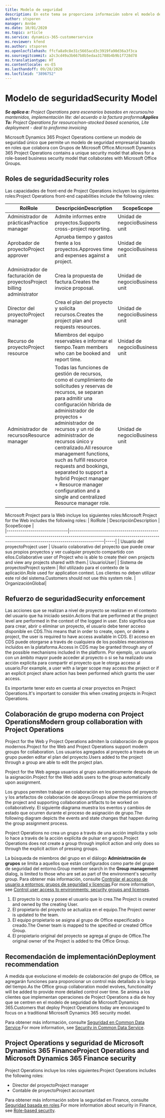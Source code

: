 ```yaml
---
title: Modelo de seguridad
description: En este tema se proporciona información sobre el modelo de seguridad de Dynamics 365 Project Operations.
author: stsporen
manager: Annbe
ms.date: 10/01/2020
ms.topic: article
ms.service: dynamics-365-customerservice
ms.reviewer: kfend
ms.author: stsporen
ms.openlocfilehash: ffcfa8a9c8e31c5665acd3c3919fa90d36a3f3ca
ms.sourcegitcommit: a2c3cd49a3b667b8b5edaa31788b4b9b1f728d78
ms.translationtype: HT
ms.contentlocale: es-ES
ms.lasthandoff: 09/28/2020
ms.locfileid: "3896752"
---
```

# <a name="security-model"></a><span data-ttu-id="640d6-103">Modelo de seguridad</span><span class="sxs-lookup"><span data-stu-id="640d6-103">Security Model</span></span>

<span data-ttu-id="640d6-104">_**Se aplica a:** Project Operations para escenarios basados en recursos/no mantenidos, implementación lite: del acuerdo a la factura proforma_</span><span class="sxs-lookup"><span data-stu-id="640d6-104">_**Applies To:** Project Operations for resource/non-stocked based scenarios, Lite deployment - deal to proforma invoicing_</span></span>

<span data-ttu-id="640d6-105">Microsoft Dynamics 365 Project Operations contiene un modelo de seguridad único que permite un modelo de seguridad empresarial basado en roles que colabora con Grupos de Microsoft Office.</span><span class="sxs-lookup"><span data-stu-id="640d6-105">Microsoft Dynamics 365 Project Operations contains a unique security model that allows for a role-based business security model that collaborates with Microsoft Office Groups.</span></span> 


## <a name="security-roles"></a><span data-ttu-id="640d6-106">Roles de seguridad</span><span class="sxs-lookup"><span data-stu-id="640d6-106">Security roles</span></span>
<span data-ttu-id="640d6-107">Las capacidades de front-end de Project Operations incluyen los siguientes roles:</span><span class="sxs-lookup"><span data-stu-id="640d6-107">Project Operations front-end capabilities include the following roles:</span></span>

| <span data-ttu-id="640d6-108">Rol</span><span class="sxs-lookup"><span data-stu-id="640d6-108">Role</span></span>                          | <span data-ttu-id="640d6-109">Descripción</span><span class="sxs-lookup"><span data-stu-id="640d6-109">Description</span></span>                                                                                                                                                                 | <span data-ttu-id="640d6-110">Scope</span><span class="sxs-lookup"><span data-stu-id="640d6-110">Scope</span></span> |
|-------------------------------|-----------------------------------------------------------------------------------------------------------------------------------------------------------------------------|------|
| <span data-ttu-id="640d6-111">Administrador de prácticas</span><span class="sxs-lookup"><span data-stu-id="640d6-111">Practice manager</span></span>              | <span data-ttu-id="640d6-112">Admite informes entre proyectos.</span><span class="sxs-lookup"><span data-stu-id="640d6-112">Supports cross-project reporting.</span></span>                                                                                                            | <span data-ttu-id="640d6-113">Unidad de negocio</span><span class="sxs-lookup"><span data-stu-id="640d6-113">Business unit</span></span>              |
| <span data-ttu-id="640d6-114">Aprobador de proyecto</span><span class="sxs-lookup"><span data-stu-id="640d6-114">Project approver</span></span>              | <span data-ttu-id="640d6-115">Aprueba tiempo y gastos frente a los proyectos.</span><span class="sxs-lookup"><span data-stu-id="640d6-115">Approves time and expenses against a project.</span></span>                                                                                                                              | <span data-ttu-id="640d6-116">Unidad de negocio</span><span class="sxs-lookup"><span data-stu-id="640d6-116">Business unit</span></span> |
| <span data-ttu-id="640d6-117">Administrador de facturación de proyectos</span><span class="sxs-lookup"><span data-stu-id="640d6-117">Project billing administrator</span></span> | <span data-ttu-id="640d6-118">Crea la propuesta de factura.</span><span class="sxs-lookup"><span data-stu-id="640d6-118">Creates the invoice proposal.</span></span>                                                                                                                                                 | <span data-ttu-id="640d6-119">Unidad de negocio</span><span class="sxs-lookup"><span data-stu-id="640d6-119">Business unit</span></span> |
| <span data-ttu-id="640d6-120">Director del proyecto</span><span class="sxs-lookup"><span data-stu-id="640d6-120">Project manager</span></span>               | <span data-ttu-id="640d6-121">Crea el plan del proyecto y solicita recursos.</span><span class="sxs-lookup"><span data-stu-id="640d6-121">Creates the project plan and requests resources.</span></span>                                                                                                                              | <span data-ttu-id="640d6-122">Unidad de negocio</span><span class="sxs-lookup"><span data-stu-id="640d6-122">Business unit</span></span> |
| <span data-ttu-id="640d6-123">Recurso de proyecto</span><span class="sxs-lookup"><span data-stu-id="640d6-123">Project resource</span></span>              | <span data-ttu-id="640d6-124">Miembros del equipo reservables e informar el tiempo.</span><span class="sxs-lookup"><span data-stu-id="640d6-124">Team members who can be booked and report time.</span></span>                                                                                                          | <span data-ttu-id="640d6-125">Unidad de negocio</span><span class="sxs-lookup"><span data-stu-id="640d6-125">Business unit</span></span>|
| <span data-ttu-id="640d6-126">Administrador de recursos</span><span class="sxs-lookup"><span data-stu-id="640d6-126">Resource manager</span></span>              | <span data-ttu-id="640d6-127">Todas las funciones de gestión de recursos, como el cumplimiento de solicitudes y reservas de recursos, se separan para admitir una configuración híbrida de administrador de proyectos + administrador de recursos y un rol de administrador de recursos único y centralizado.</span><span class="sxs-lookup"><span data-stu-id="640d6-127">All resource management functions, such as fulfill resource requests and bookings, separated to support a hybrid Project manager + Resource manager configuration and a single and centralized Resource manager role.</span></span> | <span data-ttu-id="640d6-128">Unidad de negocio</span><span class="sxs-lookup"><span data-stu-id="640d6-128">Business unit</span></span> |


<span data-ttu-id="640d6-129">Microsoft Project para la Web incluye los siguientes roles:</span><span class="sxs-lookup"><span data-stu-id="640d6-129">Microsoft Project for the Web includes the following roles:</span></span>
| <span data-ttu-id="640d6-130">Rol</span><span class="sxs-lookup"><span data-stu-id="640d6-130">Role</span></span>                          | <span data-ttu-id="640d6-131">Descripción</span><span class="sxs-lookup"><span data-stu-id="640d6-131">Description</span></span>                                                                                                          | <span data-ttu-id="640d6-132">Scope</span><span class="sxs-lookup"><span data-stu-id="640d6-132">Scope</span></span> |                                                       
|-------------------------------|-----------------------------------------------------------------------------------------------------------------------------------------------------------------------------|-----|
| <span data-ttu-id="640d6-133">Usuario del proyecto</span><span class="sxs-lookup"><span data-stu-id="640d6-133">Project user</span></span> | <span data-ttu-id="640d6-134">Usuario colaborativo del proyecto que puede crear sus propios proyectos y ver cualquier proyecto compartido con ellos.</span><span class="sxs-lookup"><span data-stu-id="640d6-134">Collaborative user of Project who is able to create their own projects and view any projects shared with them.</span></span>| <span data-ttu-id="640d6-135">Usuario</span><span class="sxs-lookup"><span data-stu-id="640d6-135">User</span></span>|
| <span data-ttu-id="640d6-136">Sistema de proyectos</span><span class="sxs-lookup"><span data-stu-id="640d6-136">Project system</span></span> | <span data-ttu-id="640d6-137">Rol utilizado para el contexto de la aplicación.</span><span class="sxs-lookup"><span data-stu-id="640d6-137">Role used for application context.</span></span> <span data-ttu-id="640d6-138">Los clientes no deben utilizar este rol del sistema.</span><span class="sxs-lookup"><span data-stu-id="640d6-138">Customers should not use this system role.</span></span> | <span data-ttu-id="640d6-139">Organización</span><span class="sxs-lookup"><span data-stu-id="640d6-139">Global</span></span>|

## <a name="security-enforcement"></a><span data-ttu-id="640d6-140">Refuerzo de seguridad</span><span class="sxs-lookup"><span data-stu-id="640d6-140">Security enforcement</span></span>
<span data-ttu-id="640d6-141">Las acciones que se realizan a nivel de proyecto se realizan en el contexto del usuario que ha iniciado sesión.</span><span class="sxs-lookup"><span data-stu-id="640d6-141">Actions that are performed at the project level are performed in the context of the logged in user.</span></span> <span data-ttu-id="640d6-142">Esto significa que para crear, abrir o eliminar un proyecto, el usuario debe tener acceso disponible en CDS.</span><span class="sxs-lookup"><span data-stu-id="640d6-142">This means that in order to create, open, or delete a project, the user is required to have access available in CDS.</span></span> <span data-ttu-id="640d6-143">El acceso en CDS puede otorgarse a través de cualquiera de los posibles mecanismos incluidos en la plataforma.</span><span class="sxs-lookup"><span data-stu-id="640d6-143">Access in CDS may be granted through any of the possible mechanisms included in the platform.</span></span> <span data-ttu-id="640d6-144">Por ejemplo, un usuario con un ámbito mayor puede acceder al proyecto o si se ha realizado una acción explícita para compartir el proyecto que le otorga acceso al usuario.</span><span class="sxs-lookup"><span data-stu-id="640d6-144">For example, a user with a larger scope may access the project or if an explicit project share action has been performed which grants the user access.</span></span>

<span data-ttu-id="640d6-145">Es importante tener esto en cuenta al crear proyectos en Project Operations.</span><span class="sxs-lookup"><span data-stu-id="640d6-145">It's important to consider this when creating projects in Project Operations.</span></span>

## <a name="modern-group-collaboration-with-project-operations"></a><span data-ttu-id="640d6-146">Colaboración de grupo moderna con Project Operations</span><span class="sxs-lookup"><span data-stu-id="640d6-146">Modern group collaboration with Project Operations</span></span>
<span data-ttu-id="640d6-147">Project for the Web y Project Operations admiten la colaboración de grupos modernos.</span><span class="sxs-lookup"><span data-stu-id="640d6-147">Project for the Web and Project Operations support modern groups for collaboration.</span></span> <span data-ttu-id="640d6-148">Los usuarios agregados al proyecto a través de un grupo pueden editar el plan del proyecto.</span><span class="sxs-lookup"><span data-stu-id="640d6-148">Users added to the project through a group are able to edit the project plan.</span></span>

<span data-ttu-id="640d6-149">Project for the Web agrega usuarios al grupo automáticamente después de la asignación.</span><span class="sxs-lookup"><span data-stu-id="640d6-149">Project for the Web adds users to the group automatically upon assignment.</span></span>

<span data-ttu-id="640d6-150">Los grupos permiten trabajar en colaboración en los permisos del proyecto y los artefactos de colaboración de apoyo.</span><span class="sxs-lookup"><span data-stu-id="640d6-150">Groups allow the permissions of the project and supporting collaboration artifacts to be worked on collaboratively.</span></span> <span data-ttu-id="640d6-151">El siguiente diagrama muestra los eventos y cambios de estado que ocurren durante el proceso de asignación de grupo.</span><span class="sxs-lookup"><span data-stu-id="640d6-151">The following diagram depicts the events and state changes that happen during the group assignment process.</span></span>

<span data-ttu-id="640d6-152">Project Operations no crea un grupo a través de una acción implícita y solo lo hace a través de la acción explícita de pulsar en grupos.</span><span class="sxs-lookup"><span data-stu-id="640d6-152">Project Operations does not create a group through implicit action and only does so through the explicit action of pressing groups.</span></span>

<span data-ttu-id="640d6-153">La búsqueda de miembros del grupo en el diálogo **Administración de grupos** se limita a aquellos que están configurados como parte del grupo de seguridad del entorno.</span><span class="sxs-lookup"><span data-stu-id="640d6-153">Group member search in the **Group management** dialog, is limited to those who are set as part of the environment's security group.</span></span> <span data-ttu-id="640d6-154">Para obtener más información, consulte [Controlar el acceso de usuario a entornos: grupos de seguridad y licencias](https://docs.microsoft.com/power-platform/admin/control-user-access).</span><span class="sxs-lookup"><span data-stu-id="640d6-154">For more information, see [Control user access to environments: security groups and licenses](https://docs.microsoft.com/power-platform/admin/control-user-access).</span></span>

1. <span data-ttu-id="640d6-155">El proyecto lo crea y posee el usuario que lo crea.</span><span class="sxs-lookup"><span data-stu-id="640d6-155">The Project is created and owned by the creating User.</span></span>
2. <span data-ttu-id="640d6-156">El propietario del proyecto se actualiza en el equipo.</span><span class="sxs-lookup"><span data-stu-id="640d6-156">The Project owner is updated to the team.</span></span>
3. <span data-ttu-id="640d6-157">El equipo propietario se asigna al grupo de Office especificado o creado.</span><span class="sxs-lookup"><span data-stu-id="640d6-157">The Owner team is mapped to the specified or created Office Group.</span></span>
4. <span data-ttu-id="640d6-158">El propietario original del proyecto se agrega al grupo de Office.</span><span class="sxs-lookup"><span data-stu-id="640d6-158">The original owner of the Project is added to the Office Group.</span></span>

## <a name="deployment-recommendation"></a><span data-ttu-id="640d6-159">Recomendación de implementación</span><span class="sxs-lookup"><span data-stu-id="640d6-159">Deployment recommendation</span></span>
<span data-ttu-id="640d6-160">A medida que evolucione el modelo de colaboración del grupo de Office, se agregarán funciones para proporcionar un control más detallado a lo largo del tiempo.</span><span class="sxs-lookup"><span data-stu-id="640d6-160">As the Office group collaboration model evolves, functionality will be added to provide more detailed control over time.</span></span> <span data-ttu-id="640d6-161">Se anima a los clientes que implementan operaciones de Project Operations a día de hoy que se centren en el modelo de seguridad de Microsoft Dynamics 365.</span><span class="sxs-lookup"><span data-stu-id="640d6-161">Customers that deploy Project Operations today are encouraged to focus on a traditional Microsoft Dynamics 365 security model.</span></span>

<span data-ttu-id="640d6-162">Para obtener más información, consulte [Seguridad en Common Data Service](https://docs.microsoft.com/power-platform/admin/wp-security).</span><span class="sxs-lookup"><span data-stu-id="640d6-162">For more information, see [Security in Common Data Service](https://docs.microsoft.com/power-platform/admin/wp-security).</span></span>

## <a name="project-operations-and-microsoft-dynamics-365-finance-security"></a><span data-ttu-id="640d6-163">Project Operations y seguridad de Microsoft Dynamics 365 Finance</span><span class="sxs-lookup"><span data-stu-id="640d6-163">Project Operations and Microsoft Dynamics 365 Finance security</span></span>
<span data-ttu-id="640d6-164">Project Operations incluye los roles siguientes:</span><span class="sxs-lookup"><span data-stu-id="640d6-164">Project Operations includes the following roles:</span></span>

- <span data-ttu-id="640d6-165">Director del proyecto</span><span class="sxs-lookup"><span data-stu-id="640d6-165">Project manager</span></span>
- <span data-ttu-id="640d6-166">Contable de proyecto</span><span class="sxs-lookup"><span data-stu-id="640d6-166">Project accountant</span></span>

<span data-ttu-id="640d6-167">Para obtener más información sobre la seguridad en Finance, consulte [Seguridad basada en roles](https://docs.microsoft.com/dynamics365/fin-ops-core/dev-itpro/sysadmin/role-based-security).</span><span class="sxs-lookup"><span data-stu-id="640d6-167">For more information about security in Finance, see [Role-based security](https://docs.microsoft.com/dynamics365/fin-ops-core/dev-itpro/sysadmin/role-based-security).</span></span>


